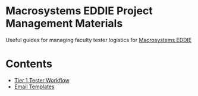 # Macrosystems EDDIE Project Management Materials
Useful guides for managing faculty tester logistics for [Macrosystems EDDIE](https://serc.carleton.edu/eddie/macrosystems/index.html)

# Contents
* [Tier 1 Tester Workflow](https://github.com/CareyLabVT/MacrosystemsEDDIE/blob/master/Project%20Management/docs/Tier1_Workflow.md)
* [Email Templates](https://github.com/CareyLabVT/MacrosystemsEDDIE/blob/master/Project%20Management/docs/email_templates.md)
